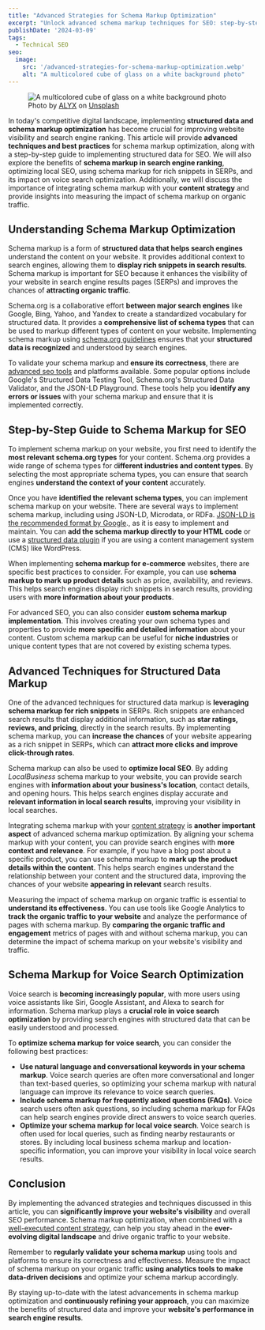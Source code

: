 ```yaml
---
title: "Advanced Strategies for Schema Markup Optimization"
excerpt: "Unlock advanced schema markup techniques for SEO: step-by-step guide, benefits for ranking and voice search, and tips for integrating with content strategy."
publishDate: '2024-03-09'
tags:
  - Technical SEO
seo:
  image:
    src: '/advanced-strategies-for-schema-markup-optimization.webp'
    alt: "A multicolored cube of glass on a white background photo"
---
```


<figure>
  <img src="/advanced-strategies-for-schema-markup-optimization.webp" alt="A multicolored cube of glass on a white background photo">
  <figcaption>Photo by <a href="https://unsplash.com/@0xalyx?utm_content=creditCopyText&amp;utm_medium=referral&amp;utm_source=unsplash">ALYX</a> on <a href="https://unsplash.com/photos/a-multicolored-cube-of-glass-on-a-white-background-PQghmhag2cg?utm_content=creditCopyText&amp;utm_medium=referral&amp;utm_source=unsplash">Unsplash</a></figcaption>
</figure>

In today's competitive digital landscape, implementing **structured data and schema markup optimization** has become crucial for improving website visibility and search engine ranking. This article will provide **advanced techniques and best practices** for schema markup optimization, along with a step-by-step guide to implementing structured data for SEO. We will also explore the benefits of **schema markup in search engine ranking**, optimizing local SEO, using schema markup for rich snippets in SERPs, and its impact on voice search optimization. Additionally, we will discuss the importance of integrating schema markup with your **content strategy** and provide insights into measuring the impact of schema markup on organic traffic.

## Understanding Schema Markup Optimization

Schema markup is a form of **structured data that helps search engines** understand the content on your website. It provides additional context to search engines, allowing them to **display rich snippets in search results**. Schema markup is important for SEO because it enhances the visibility of your website in search engine results pages (SERPs) and improves the chances of **attracting organic traffic**.

Schema.org is a collaborative effort **between major search engines** like Google, Bing, Yahoo, and Yandex to create a standardized vocabulary for structured data. It provides a **comprehensive list of schema types** that can be used to markup different types of content on your website. Implementing schema markup using [schema.org guidelines](https://schema.org/docs/documents.html) ensures that your **structured data is recognized** and understood by search engines.

To validate your schema markup and **ensure its correctness**, there are [advanced seo tools](https://www.serp-secrets.com/seo-strategies/essential-tools-for-seo-optimizing/) and platforms available. Some popular options include Google's Structured Data Testing Tool, Schema.org's Structured Data Validator, and the JSON-LD Playground. These tools help you **identify any errors or issues** with your schema markup and ensure that it is implemented correctly.

## Step-by-Step Guide to Schema Markup for SEO

To implement schema markup on your website, you first need to identify the **most relevant schema.org types** for your content. Schema.org provides a wide range of schema types for d**ifferent industries and content types**. By selecting the most appropriate schema types, you can ensure that search engines **understand the context of your content** accurately.

Once you have **identified the relevant schema types**, you can implement schema markup on your website. There are several ways to implement schema markup, including using JSON-LD, Microdata, or RDFa. [JSON-LD is the recommended format by Google](https://developers.google.com/search/docs/appearance/structured-data/intro-structured-data#:~:text=In%20general%2C%20Google%20recommends%20using,less%20prone%20to%20user%20errors)., as it is easy to implement and maintain. You can **add the schema markup directly to your HTML code** or use a [structured data plugin](https://wordpress.org/plugins/schema-and-structured-data-for-wp/) if you are using a content management system (CMS) like WordPress.

When implementing **schema markup for e-commerce** websites, there are specific best practices to consider. For example, you can use **schema markup to mark up product details** such as price, availability, and reviews. This helps search engines display rich snippets in search results, providing users with **more information about your products**.

For advanced SEO, you can also consider **custom schema markup implementation**. This involves creating your own schema types and properties to provide **more specific and detailed information** about your content. Custom schema markup can be useful for **niche industries** or unique content types that are not covered by existing schema types.

## Advanced Techniques for Structured Data Markup

One of the advanced techniques for structured data markup is **leveraging schema markup for rich snippets** in SERPs. Rich snippets are enhanced search results that display additional information, such as **star ratings, reviews, and pricing**, directly in the search results. By implementing schema markup, you can **increase the chances** of your website appearing as a rich snippet in SERPs, which can **attract more clicks and improve click-through rates**.

Schema markup can also be used to **optimize local SEO**. By adding _LocalBusiness_ schema markup to your website, you can provide search engines with **information about your business's location**, contact details, and opening hours. This helps search engines display accurate and **relevant information in local search results**, improving your visibility in local searches.

Integrating schema markup with your [content strategy](https://www.serp-secrets.com/seo-strategies/adapting-to-googles-helpful-content-era/) is **another important aspect** of advanced schema markup optimization. By aligning your schema markup with your content, you can provide search engines with **more context and relevance**. For example, if you have a blog post about a specific product, you can use schema markup to **mark up the product details within the content**. This helps search engines understand the relationship between your content and the structured data, improving the chances of your website **appearing in relevant** search results.

Measuring the impact of schema markup on organic traffic is essential to **understand its effectiveness**. You can use tools like Google Analytics to **track the organic traffic to your website** and analyze the performance of pages with schema markup. By **comparing the organic traffic and engagement** metrics of pages with and without schema markup, you can determine the impact of schema markup on your website's visibility and traffic.

## Schema Markup for Voice Search Optimization

Voice search is **becoming increasingly popular**, with more users using voice assistants like Siri, Google Assistant, and Alexa to search for information. Schema markup plays a **crucial role in voice search optimization** by providing search engines with structured data that can be easily understood and processed.

To **optimize schema markup for voice search**, you can consider the following best practices:

- **Use natural language and conversational keywords in your schema markup**. Voice search queries are often more conversational and longer than text-based queries, so optimizing your schema markup with natural language can improve its relevance to voice search queries.
- **Include schema markup for frequently asked questions (FAQs)**. Voice search users often ask questions, so including schema markup for FAQs can help search engines provide direct answers to voice search queries.
- **Optimize your schema markup for local voice search**. Voice search is often used for local queries, such as finding nearby restaurants or stores. By including local business schema markup and location-specific information, you can improve your visibility in local voice search results.

## Conclusion

By implementing the advanced strategies and techniques discussed in this article, you can **significantly improve your website's visibility** and overall SEO performance. Schema markup optimization, when combined with a [well-executed content strategy](https://www.serp-secrets.com/seo-strategies/optimizing-content-for-google-search-generative-experience/), can help you stay ahead in the **ever-evolving digital landscape** and drive organic traffic to your website.

Remember to **regularly validate your schema markup** using tools and platforms to ensure its correctness and effectiveness. Measure the impact of schema markup on your organic traffic **using analytics tools to make data-driven decisions** and optimize your schema markup accordingly.

By staying up-to-date with the latest advancements in schema markup optimization and **continuously refining your approach**, you can maximize the benefits of structured data and improve your **website's performance in search engine results**.